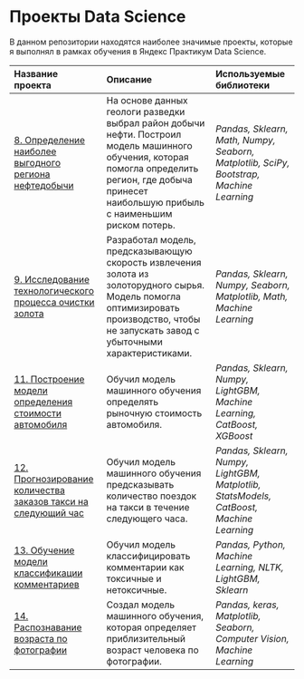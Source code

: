 # Проекты Data Science

В данном репозитории находятся наиболее значимые проекты, которые я выполнял в рамках обучения в Яндекс Практикум Data Science.

| Название проекта | Описание | Используемые библиотеки | 
| :---------------------- | :---------------------- | :---------------------- |
| [8. Определение наиболее выгодного региона нефтедобычи](8_oilwell) | На основе данных геологи разведки выбрал район добычи нефти. Построил модель машинного обучения, которая помогла определить регион, где добыча принесет наибольшую прибыль с наименьшим риском потерь.| *Pandas, Sklearn, Math, Numpy, Seaborn, Matplotlib, SciPy, Bootstrap, Machine Learning* |
| [9. Исследование технологического процесса очистки золота](9_gold_ore) | Разработал модель, предсказывающую скорость извлечения золота из золоторудного сырья. Модель помогла оптимизировать производство, чтобы не запускать завод с убыточными характеристиками.| *Pandas, Sklearn, Numpy, Seaborn, Matplotlib, Math, Machine Learning* 
| [11. Построение модели определения стоимости автомобиля](11_boosting)	| Обучил модель машинного обучения определять рыночную стоимость автомобиля.	| *Pandas, Sklearn, Numpy, LightGBM, Machine Learning, CatBoost, XGBoost* |
| [12. Прогнозирование количества заказов такси на следующий час](12_timeseries)	| Обучил модель машинного обучения предсказывать количество поездок на такси в течение следующего часа.	| *Pandas, Sklearn, Numpy, LightGBM, Matplotlib, StatsModels, CatBoost, Machine Learning* |
| [13. Обучение модели классификации комментариев](13_nlp)	| Обучил модель классифицировать комментарии как токсичные и нетоксичные.	| *Pandas, Python, Machine Learning, NLTK, LightGBM, Sklearn* |
| [14. Распознавание возраста по фотографии](14_tensorflow)	| Создал модель машинного обучения, которая определяет приблизительный возраст человека по фотографии.	| *Pandas, keras, Matplotlib, Seaborn, Computer Vision, Machine Learning* |
